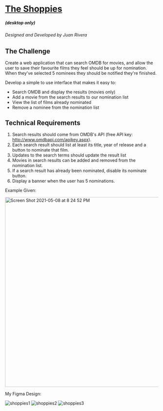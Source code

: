 # <a href="https://juan-the-shoppies.vercel.app/">The Shoppies </a> 
##### (desktop only)
###### Designed and Developed by Juan Rivera

## The Challenge
Create a web application that can search OMDB for movies, and allow the user to save their favourite films they feel should be up for nomination. When they've selected 5 nominees they should be notified they're finished.

Develop a simple to use interface that makes it easy to:
- Search OMDB and display the results (movies only)
- Add a movie from the search results to our nomination list
- View the list of films already nominated
- Remove a nominee from the nomination list

## Technical Requirements
1) Search results should come from OMDB's API (free API key: http://www.omdbapi.com/apikey.aspx).
2) Each search result should list at least its title, year of release and a button to nominate that film.
3) Updates to the search terms should update the result list
4) Movies in search results can be added and removed from the nomination list.
5) If a search result has already been nominated, disable its nominate button.
6) Display a banner when the user has 5 nominations.

Example Given:

<img width="625" alt="Screen Shot 2021-05-08 at 8 24 52 PM" src="https://user-images.githubusercontent.com/16306067/117556872-7eb0b100-b03b-11eb-8e6e-5aaaa814c9c3.png">

My Figma Design:

![shoppies1](https://user-images.githubusercontent.com/16306067/118587096-f84a4c80-b769-11eb-93b9-fa6bc7f656d7.png)
![shoppies2](https://user-images.githubusercontent.com/16306067/118587101-fc766a00-b769-11eb-9545-84187809d636.png)
![shoppies3](https://user-images.githubusercontent.com/16306067/118587171-1b74fc00-b76a-11eb-9937-fb6b04b3c7b4.png)




